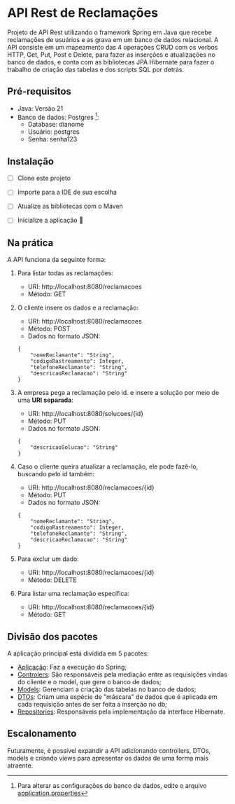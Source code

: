 # API Rest de Reclamações

Projeto de API Rest utilizando o framework Spring em Java que recebe reclamações de usuários e as grava em um banco de dados relacional. 
A API consiste em um mapeamento das 4 operações CRUD com os verbos HTTP, Get, Put, Post e Delete, para fazer as inserções e atualizações no banco de dados, e conta com as bibliotecas JPA Hibernate para fazer o trabalho de criação 
das tabelas e dos scripts SQL por detrás. 

## Pré-requisitos
- Java: Versão 21
- Banco de dados: Postgres [^1]:
    - Database: dianome
    - Usuário: postgres
    - Senha: senha123

## Instalação
- [ ] Clone este projeto
- [ ] Importe para a IDE de sua escolha
- [ ] Atualize as bibliotecas com o Maven
- [ ] Inicialize a aplicação :tada:


## Na prática
A API funciona da seguinte forma:

1. Para listar todas as reclamações:
    - URI: http://localhost:8080/reclamacoes
    - Método: GET

2. O cliente insere os dados e a reclamação:
    - URI: http://localhost:8080/reclamacoes
    - Método: POST
    - Dados no formato JSON: 
    ```
    {
        "nomeReclamante": "String",
        "codigoRastreamento": Integer,
        "telefoneReclamante": "String",
        "descricaoReclamacao": "String"
    }
    ```
3. A empresa pega a reclamação pelo id. e insere a solução por meio de uma **URI separada**:
    - URI: http://localhost:8080/solucoes/{id}
    - Método: PUT
    - Dados no formato JSON:
    ```
    {
        "descricaoSolucao": "String"
    }
    ```
4. Caso o cliente queira atualizar a reclamação, ele pode fazê-lo, buscando pelo id também:
    - URI: http://localhost:8080/reclamacoes/{id}
    - Método: PUT
    - Dados no formato JSON:
    ```
    {
        "nomeReclamante": "String",
        "codigoRastreamento": Integer,
        "telefoneReclamante": "String",
        "descricaoReclamacao": "String"
    }
    ```

5. Para exclur um dado:
    - URI: http://localhost:8080/reclamacoes/{id}
    - Método: DELETE

6. Para listar uma reclamação específica:
    - URI: http://localhost:8080/reclamacoes/{id}
    - Método: GET

## Divisão dos pacotes
A aplicação principal está dividida em 5 pacotes:
- [Aplicação](src/main/java/com/dianome/reclamacoes/ReclamacoesApplication.java): Faz a execução do Spring;
- [Controlers](src/main/java/com/dianome/reclamacoes/controllers): São responsáveis pela mediação entre as requisições vindas do cliente e o model, que gere o banco de dados;
- [Models](src/main/java/com/dianome/reclamacoes/models): Gerenciam a criação das tabelas no banco de dados;
- [DTOs](src/main/java/com/dianome/reclamacoes/dtos): Criam uma espécie de "máscara" de dados que é aplicada em cada requisição antes de ser feita a inserção no db;
- [Repositories](src/main/java/com/dianome/reclamacoes/repositories): Responsáveis pela implementação da interface Hibernate.


## Escalonamento
Futuramente, é possível expandir a API adicionando controllers, DTOs, models e criando views para apresentar os dados de uma forma mais atraente. 

[^1]: Para alterar as configurações do banco de dados, edite o arquivo [application.properties](src/main/resources/application.properties)